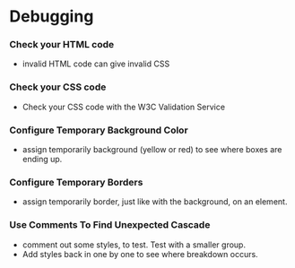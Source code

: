 # Debugging

### Check your HTML code

- invalid HTML code can give invalid CSS


### Check your CSS code

- Check your CSS code with the W3C Validation Service

### Configure Temporary Background Color

- assign temporarily background (yellow or red) to see where boxes are ending up. 

### Configure Temporary Borders

- assign temporarily border, just like with the background, on an element. 


### Use Comments To Find Unexpected Cascade

- comment out some styles, to test. Test with a smaller group. 
- Add styles back in one by one to see where breakdown occurs. 

